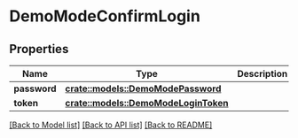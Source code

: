 # DemoModeConfirmLogin

## Properties

Name | Type | Description | Notes
------------ | ------------- | ------------- | -------------
**password** | [**crate::models::DemoModePassword**](DemoModePassword.md) |  | 
**token** | [**crate::models::DemoModeLoginToken**](DemoModeLoginToken.md) |  | 

[[Back to Model list]](../README.md#documentation-for-models) [[Back to API list]](../README.md#documentation-for-api-endpoints) [[Back to README]](../README.md)


